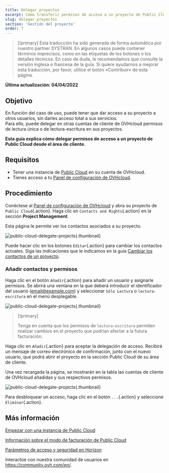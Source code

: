 ```yaml
---
title: Delegar proyectos
excerpt: Cómo transferir permisos de acceso a un proyecto de Public Cloud a otras cuentas de OVHcloud
slug: delegar_proyectos
section: 'Gestión del proyecto'
order: 7
---
```


> [!primary]
> Esta traducción ha sido generada de forma automática por nuestro partner SYSTRAN. En algunos casos puede contener términos imprecisos, como en las etiquetas de los botones o los detalles técnicos. En caso de duda, le recomendamos que consulte la versión inglesa o francesa de la guía. Si quiere ayudarnos a mejorar esta traducción, por favor, utilice el botón «Contribuir» de esta página.
>

**Última actualización: 04/04/2022**

## Objetivo

En función del caso de uso, puede tener que dar acceso a su proyecto a otros usuarios, sin darles acceso total a sus servicios.<br>
Para ello, puede delegar en otras cuentas de cliente de OVHcloud permisos de lectura única o de lectura-escritura en sus proyectos.

**Esta guía explica cómo delegar permisos de acceso a un proyecto de Public Cloud desde el área de cliente.**

## Requisitos

- Tener una instancia de [Public Cloud](https://www.ovhcloud.com/es/public-cloud/) en su cuenta de OVHcloud.
- Tienes acceso a tu [Panel de configuración de OVHcloud](https://ca.ovh.com/auth/?action=gotomanager&from=https://www.ovh.com/world/&ovhSubsidiary=ws).

## Procedimiento 

Conéctese al [Panel de configuración de OVHcloud](https://ca.ovh.com/auth/?action=gotomanager&from=https://www.ovh.com/world/&ovhSubsidiary=ws) y abra su proyecto de `Public Cloud`{.action}. Haga clic en `Contacts and Rights`{.action} en la sección **Project Management**.

Esta página le permite ver los contactos asociados a su proyecto.

![public-cloud-delegate-projects](images/delegatingproject_ca01.png){.thumbnail}

Puede hacer clic en los botones `Editar`{.action} para cambiar los contactos actuales. Siga las indicaciones que le indicamos en la guía [Cambiar los contactos de un proyecto](../cambiar_los_contactos_de_un_proyecto/).

### Añadir contactos y permisos

Haga clic en el botón `Añadir`{.action} para añadir un usuario y asignarle permisos. Se abrirá una ventana en la que deberá introducir el identificador del usuario (email@example.com) y seleccionar `Sólo Lectura` o `lectura-escritura` en el menú desplegable.

![public-cloud-delegate-projects](images/delegatingproject_ca02.png){.thumbnail}

> [!primary]
>
> Tenga en cuenta que los permisos de `lectura-escritura` permiten realizar cambios en el proyecto que podrían afectar a la futura facturación.
>
 
Haga clic en `Añadir`{.action} para aceptar la delegación de acceso. Recibirá un mensaje de correo electrónico de confirmación, junto con el nuevo usuario, que podrá abrir el proyecto en la sección Public Cloud de su área de cliente.

Una vez recargada la página, se mostrarán en la tabla las cuentas de cliente de OVHcloud añadidas y sus respectivos permisos.

![public-cloud-delegate-projects](images/delegatingproject_ca03.png){.thumbnail}

Para desbloquear un acceso, haga clic en el botón `...`{.action} y seleccione `Eliminar`{.action}.

## Más información

[Empezar con una instancia de Public Cloud](https://docs.ovh.com/us/es/public-cloud/public-cloud-primeros-pasos/)

[Información sobre el modo de facturación de Public Cloud](https://docs.ovh.com/us/es/public-cloud/informacion-sobre-el-tipo-de-facturacion-cloud/)

[Parámetros de acceso y seguridad en Horizon](https://docs.ovh.com/us/es/public-cloud/access_and_security_in_horizon/)

Interactúe con nuestra comunidad de usuarios en <https://community.ovh.com/en/>.